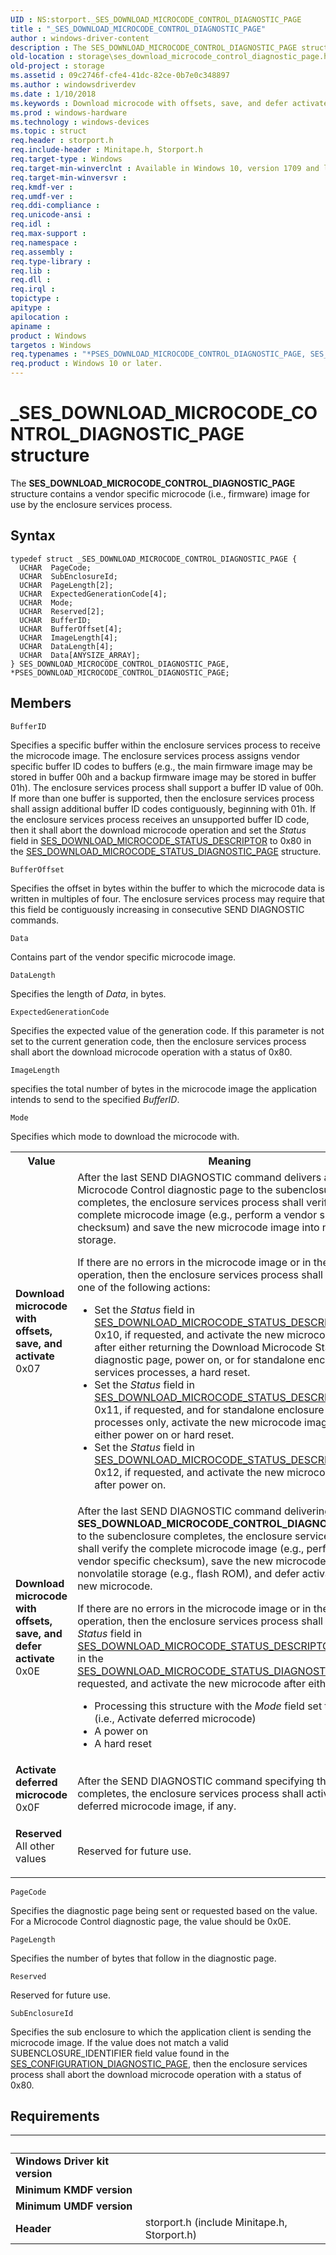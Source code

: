 ```yaml
---
UID : NS:storport._SES_DOWNLOAD_MICROCODE_CONTROL_DIAGNOSTIC_PAGE
title : "_SES_DOWNLOAD_MICROCODE_CONTROL_DIAGNOSTIC_PAGE"
author : windows-driver-content
description : The SES_DOWNLOAD_MICROCODE_CONTROL_DIAGNOSTIC_PAGE structure contains a vendor specific microcode (i.e., firmware) image for use by the enclosure services process.
old-location : storage\ses_download_microcode_control_diagnostic_page.htm
old-project : storage
ms.assetid : 09c2746f-cfe4-41dc-82ce-0b7e0c348897
ms.author : windowsdriverdev
ms.date : 1/10/2018
ms.keywords : Download microcode with offsets, save, and defer activate, PSES_DOWNLOAD_MICROCODE_CONTROL_DIAGNOSTIC_PAGE, scsi/PSES_DOWNLOAD_MICROCODE_CONTROL_DIAGNOSTIC_PAGE, SES_DOWNLOAD_MICROCODE_CONTROL_DIAGNOSTIC_PAGE structure [Storage Devices], scsi/SES_DOWNLOAD_MICROCODE_CONTROL_DIAGNOSTIC_PAGE, Download microcode with offsets, save, and activate, *PSES_DOWNLOAD_MICROCODE_CONTROL_DIAGNOSTIC_PAGE, SES_DOWNLOAD_MICROCODE_CONTROL_DIAGNOSTIC_PAGE, _SES_DOWNLOAD_MICROCODE_CONTROL_DIAGNOSTIC_PAGE, storage.ses_download_microcode_control_diagnostic_page, PSES_DOWNLOAD_MICROCODE_CONTROL_DIAGNOSTIC_PAGE structure pointer [Storage Devices], Reserved, Activate deferred microcode
ms.prod : windows-hardware
ms.technology : windows-devices
ms.topic : struct
req.header : storport.h
req.include-header : Minitape.h, Storport.h
req.target-type : Windows
req.target-min-winverclnt : Available in Windows 10, version 1709 and later versions of Windows.
req.target-min-winversvr : 
req.kmdf-ver : 
req.umdf-ver : 
req.ddi-compliance : 
req.unicode-ansi : 
req.idl : 
req.max-support : 
req.namespace : 
req.assembly : 
req.type-library : 
req.lib : 
req.dll : 
req.irql : 
topictype : 
apitype : 
apilocation : 
apiname : 
product : Windows
targetos : Windows
req.typenames : "*PSES_DOWNLOAD_MICROCODE_CONTROL_DIAGNOSTIC_PAGE, SES_DOWNLOAD_MICROCODE_CONTROL_DIAGNOSTIC_PAGE"
req.product : Windows 10 or later.
---
```


# _SES_DOWNLOAD_MICROCODE_CONTROL_DIAGNOSTIC_PAGE structure
The <b>SES_DOWNLOAD_MICROCODE_CONTROL_DIAGNOSTIC_PAGE</b> structure contains a vendor specific microcode (i.e., firmware) image
for use by the enclosure services process.

## Syntax
````
typedef struct _SES_DOWNLOAD_MICROCODE_CONTROL_DIAGNOSTIC_PAGE {
  UCHAR  PageCode;
  UCHAR  SubEnclosureId;
  UCHAR  PageLength[2];
  UCHAR  ExpectedGenerationCode[4];
  UCHAR  Mode;
  UCHAR  Reserved[2];
  UCHAR  BufferID;
  UCHAR  BufferOffset[4];
  UCHAR  ImageLength[4];
  UCHAR  DataLength[4];
  UCHAR  Data[ANYSIZE_ARRAY];
} SES_DOWNLOAD_MICROCODE_CONTROL_DIAGNOSTIC_PAGE, *PSES_DOWNLOAD_MICROCODE_CONTROL_DIAGNOSTIC_PAGE;
````

## Members


`BufferID`

Specifies a specific buffer within the enclosure services process to receive the microcode
image. The enclosure services process assigns vendor specific buffer ID codes to buffers (e.g., the main
firmware image may be stored in buffer 00h and a backup firmware image may be stored in buffer 01h). The
enclosure services process shall support a buffer ID value of 00h. If more than one buffer is supported, then
the enclosure services process shall assign additional buffer ID codes contiguously, beginning with 01h. If the
enclosure services process receives an unsupported buffer ID code, then it shall abort the download
microcode operation and set the <i>Status</i> field in <a href="https://msdn.microsoft.com/af686e7a-9426-4151-8ac4-d95ae1689b4c">SES_DOWNLOAD_MICROCODE_STATUS_DESCRIPTOR</a>  to 0x80 in the <a href="https://msdn.microsoft.com/4572040b-c234-4281-b9d7-14d7f2bb7506">SES_DOWNLOAD_MICROCODE_STATUS_DIAGNOSTIC_PAGE</a> structure.

`BufferOffset`

Specifies the offset in bytes within the buffer to which the microcode data is written in multiples of four. The enclosure services process may require that this  field be contiguously increasing in consecutive SEND DIAGNOSTIC commands.

`Data`

Contains part of the vendor specific microcode image.

`DataLength`

Specifies the length of <i>Data</i>, in bytes.

`ExpectedGenerationCode`

Specifies the expected value of the generation code. If this parameter is not set to the current generation code, then the enclosure services
process shall abort the download microcode operation with a status of 0x80.

`ImageLength`

specifies the total number of bytes in the microcode image the application
intends to send to the specified <i>BufferID</i>.

`Mode`

Specifies which mode to download the microcode with. 
<table>
<tr>
<th>Value</th>
<th>Meaning</th>
</tr>
<tr>
<td width="40%"><a id="Download_microcode_with_offsets__save__and_activate"></a><a id="download_microcode_with_offsets__save__and_activate"></a><a id="DOWNLOAD_MICROCODE_WITH_OFFSETS__SAVE__AND_ACTIVATE"></a><dl>
<dt><b>Download
microcode
with
offsets,
save, and
activate</b></dt>
<dt>0x07</dt>
</dl>
</td>
<td width="60%">
After the last SEND DIAGNOSTIC command delivers a Download Microcode
Control diagnostic page to the subenclosure completes, the enclosure services
process shall verify the complete microcode image (e.g., perform a vendor
specific checksum) and save the new microcode image into nonvolatile storage.

 If there are no errors in the microcode image or in the save operation, then the
enclosure services process shall perform one of the following actions:<ul>
<li>Set the <i>Status</i> field in <a href="https://msdn.microsoft.com/af686e7a-9426-4151-8ac4-d95ae1689b4c">SES_DOWNLOAD_MICROCODE_STATUS_DESCRIPTOR</a>  to 0x10, if
requested, and activate the new microcode image after either returning the Download Microcode Status diagnostic page, power on, or for standalone enclosure services processes, a hard reset.</li>
<li>Set the <i>Status</i> field in <a href="https://msdn.microsoft.com/af686e7a-9426-4151-8ac4-d95ae1689b4c">SES_DOWNLOAD_MICROCODE_STATUS_DESCRIPTOR</a>  to 0x11, if
requested,  and for standalone enclosure services processes only,
activate the new microcode image after either power on or hard reset.</li>
<li>Set the <i>Status</i> field in <a href="https://msdn.microsoft.com/af686e7a-9426-4151-8ac4-d95ae1689b4c">SES_DOWNLOAD_MICROCODE_STATUS_DESCRIPTOR</a>  to 0x12, if
requested,  and activate the new microcode image after power on.</li>
</ul>


</td>
</tr>
<tr>
<td width="40%"><a id="Download_microcode_with_offsets__save__and_defer_activate"></a><a id="download_microcode_with_offsets__save__and_defer_activate"></a><a id="DOWNLOAD_MICROCODE_WITH_OFFSETS__SAVE__AND_DEFER_ACTIVATE"></a><dl>
<dt><b>Download
microcode
with
offsets,
save, and
defer
activate</b></dt>
<dt>0x0E</dt>
</dl>
</td>
<td width="60%">
After the last SEND DIAGNOSTIC command delivering a <b>SES_DOWNLOAD_MICROCODE_CONTROL_DIAGNOSTIC_PAGE</b> to the subenclosure completes, the enclosure services
process shall verify the complete microcode image (e.g., perform a vendor
specific checksum), save the new microcode image into nonvolatile storage
(e.g., flash ROM), and defer activation of the new microcode.


If there are no errors in the microcode image or in the save operation, then the
enclosure services process shall set the <i>Status</i> field in <a href="https://msdn.microsoft.com/af686e7a-9426-4151-8ac4-d95ae1689b4c">SES_DOWNLOAD_MICROCODE_STATUS_DESCRIPTOR</a>  to 0x13 in the <a href="https://msdn.microsoft.com/4572040b-c234-4281-b9d7-14d7f2bb7506">SES_DOWNLOAD_MICROCODE_STATUS_DIAGNOSTIC_PAGE</a>, if
requested, and activate the new microcode after either:

<ul>
<li>Processing this structure with the
<i>Mode</i> field set to 0x0F (i.e., Activate deferred
microcode)</li>
<li>A power on</li>
<li>A hard reset</li>
</ul>
</td>
</tr>
<tr>
<td width="40%"><a id="Activate_deferred_microcode"></a><a id="activate_deferred_microcode"></a><a id="ACTIVATE_DEFERRED_MICROCODE"></a><dl>
<dt><b>Activate
deferred
microcode</b></dt>
<dt>0x0F</dt>
</dl>
</td>
<td width="60%">
After the SEND DIAGNOSTIC command specifying this mode completes, the
enclosure services process shall activate the deferred microcode image, if any.


</td>
</tr>
<tr>
<td width="40%"><a id="Reserved"></a><a id="reserved"></a><a id="RESERVED"></a><dl>
<dt><b>Reserved</b></dt>
<dt>All other values</dt>
</dl>
</td>
<td width="60%">
Reserved for future use.

</td>
</tr>
</table>

`PageCode`

Specifies the diagnostic page being sent or requested based on the value. For a Microcode Control diagnostic page, the value should be 0x0E.

`PageLength`

Specifies the number of bytes that follow in the diagnostic page.

`Reserved`

Reserved for future use.

`SubEnclosureId`

Specifies the sub enclosure to which the application client is
sending the microcode image. If the value does not match a valid SUBENCLOSURE_IDENTIFIER field value found in the <a href="..\minitape\ns-minitape-_ses_configuration_diagnostic_page.md">SES_CONFIGURATION_DIAGNOSTIC_PAGE</a>, then the enclosure services
process shall abort the download microcode operation with a status of 0x80.


## Requirements
| &nbsp; | &nbsp; |
| ---- |:---- |
| **Windows Driver kit version** |  |
| **Minimum KMDF version** |  |
| **Minimum UMDF version** |  |
| **Header** | storport.h (include Minitape.h, Storport.h) |